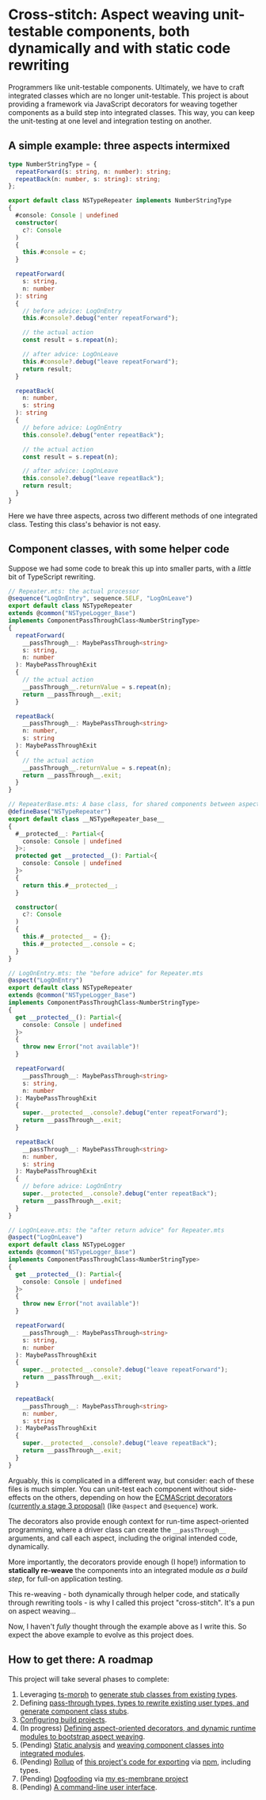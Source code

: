 # Cross-stitch:  Aspect weaving unit-testable components, both dynamically and with static code rewriting

Programmers like unit-testable components.  Ultimately, we have to craft integrated classes which are no longer unit-testable.  This project is about providing a framework via JavaScript decorators for weaving together components as a build step into integrated classes.  This way, you can keep the unit-testing at one level and integration testing on another.

## A simple example: three aspects intermixed

```typescript
type NumberStringType = {
  repeatForward(s: string, n: number): string;
  repeatBack(n: number, s: string): string;
};

export default class NSTypeRepeater implements NumberStringType
{
  #console: Console | undefined
  constructor(
    c?: Console
  )
  {
    this.#console = c;
  }

  repeatForward(
    s: string,
    n: number
  ): string
  {
    // before advice: LogOnEntry
    this.#console?.debug("enter repeatForward");

    // the actual action
    const result = s.repeat(n);

    // after advice: LogOnLeave
    this.#console?.debug("leave repeatForward");
    return result;
  }

  repeatBack(
    n: number,
    s: string
  ): string
  {
    // before advice: LogOnEntry
    this.console?.debug("enter repeatBack");

    // the actual action
    const result = s.repeat(n);

    // after advice: LogOnLeave
    this.console?.debug("leave repeatBack");
    return result;
  }
}
```

Here we have three aspects, across two different methods of one integrated class.  Testing this class's behavior is not easy.

## Component classes, with some helper code

Suppose we had some code to break this up into smaller parts, with a _little_ bit of TypeScript rewriting.

```typescript
// Repeater.mts: the actual processor
@sequence("LogOnEntry", sequence.SELF, "LogOnLeave")
export default class NSTypeRepeater
extends @common("NSTypeLogger_Base")
implements ComponentPassThroughClass<NumberStringType>
{
  repeatForward(
    __passThrough__: MaybePassThrough<string>
    s: string,
    n: number
  ): MaybePassThroughExit
  {
    // the actual action
    __passThrough__.returnValue = s.repeat(n);
    return __passThrough__.exit;
  }

  repeatBack(
    __passThrough__: MaybePassThrough<string>
    n: number,
    s: string
  ): MaybePassThroughExit
  {
    // the actual action
    __passThrough__.returnValue = s.repeat(n);
    return __passThrough__.exit;
  }
}
```

```typescript
// RepeaterBase.mts: A base class, for shared components between aspects
@defineBase("NSTypeRepeater")
export default class __NSTypeRepeater_base__
{
  #__protected__: Partial<{
    console: Console | undefined
  }>;
  protected get __protected__(): Partial<{
    console: Console | undefined
  }>
  {
    return this.#__protected__;
  }

  constructor(
    c?: Console
  )
  {
    this.#__protected__ = {};
    this.#__protected__.console = c;
  }
}
```

```typescript
// LogOnEntry.mts: the "before advice" for Repeater.mts
@aspect("LogOnEntry")
export default class NSTypeRepeater
extends @common("NSTypeLogger_Base")
implements ComponentPassThroughClass<NumberStringType>
{
  get __protected__(): Partial<{
    console: Console | undefined
  }>
  {
    throw new Error("not available")!
  }

  repeatForward(
    __passThrough__: MaybePassThrough<string>
    s: string,
    n: number
  ): MaybePassThroughExit
  {
    super.__protected__.console?.debug("enter repeatForward");
    return __passThrough__.exit;
  }

  repeatBack(
    __passThrough__: MaybePassThrough<string>
    n: number,
    s: string
  ): MaybePassThroughExit
  {
    // before advice: LogOnEntry
    super.__protected__.console?.debug("enter repeatBack");
    return __passThrough__.exit;
  }
}
```

```typescript
// LogOnLeave.mts: the "after return advice" for Repeater.mts
@aspect("LogOnLeave")
export default class NSTypeLogger
extends @common("NSTypeLogger_Base")
implements ComponentPassThroughClass<NumberStringType>
{
  get __protected__(): Partial<{
    console: Console | undefined
  }>
  {
    throw new Error("not available")!
  }

  repeatForward(
    __passThrough__: MaybePassThrough<string>
    s: string,
    n: number
  ): MaybePassThroughExit
  {
    super.__protected__.console?.debug("leave repeatForward");
    return __passThrough__.exit;
  }

  repeatBack(
    __passThrough__: MaybePassThrough<string>
    n: number,
    s: string
  ): MaybePassThroughExit
  {
    super.__protected__.console?.debug("leave repeatBack");
    return __passThrough__.exit;
  }
}
```

Arguably, this is complicated in a different way, but consider:  each of these files is much simpler.  You can unit-test each component without side-effects on the others, depending on how the [ECMAScript decorators (currently a stage 3 proposal)](https://github.com/tc39/proposal-decorators) (like `@aspect` and `@sequence`) work.

The decorators also provide enough context for run-time aspect-oriented programming, where a driver class can create the `__passThrough__` arguments, and call each aspect, including the original intended code, dynamically.

More importantly, the decorators provide enough (I hope!) information to __statically re-weave__ the components into an integrated module _as a build step_, for full-on application testing.

This re-weaving - both dynamically through helper code, and statically through rewriting tools - is why I called this project "cross-stitch".  It's a pun on aspect weaving...

Now, I haven't _fully_ thought through the example above as I write this.  So expect the above example to evolve as this project does.

## How to get there: A roadmap

This project will take several phases to complete:
1. Leveraging [ts-morph](https://ts-morph.com) to [generate stub classes from existing types](./_01_ts-morph_utilities/).
2. Defining [pass-through types, types to rewrite existing user types, and generate component class stubs](./_02_passthrough_types).
3. [Configuring build projects](./_02_passthrough_types).
4. (In progress) [Defining aspect-oriented decorators, and dynamic runtime modules to bootstrap aspect weaving](https://github.com/ajvincent/cross-stitch/issues/7).
5. (Pending) [Static analysis](https://en.wikipedia.org/wiki/Static_program_analysis) and [weaving component classes into integrated modules](https://github.com/ajvincent/cross-stitch/issues/8).
6. (Pending) [Rollup](https://rollupjs.org/guide/en/) of [this project's code for exporting](https://github.com/ajvincent/cross-stitch/issues/10) via [npm](https://npmjs.com), including types.
7. (Pending) [Dogfooding](https://en.wikipedia.org/wiki/Eating_your_own_dog_food) via [my es-membrane project](https://github.com/ajvincent/es-membrane)
8. (Pending) [A command-line user interface](https://github.com/ajvincent/cross-stitch/issues/9).
